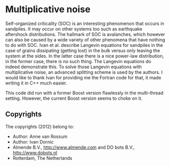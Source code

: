 <!-- Uses markdown syntax for neat display at github -->

# Multiplicative noise

Self-organized criticality (SOC) is an interesting phenomenon that occurs in sandpiles. It may occur on other systems too such as earthquake aftershock distributions. The hallmark of SOC is avalanches, which however can also be caused by a wide variety of other phenomena that have nothing to do with SOC. Ivan et al. describe Langevin equations for sandpiles in the case of grains dissipating (getting lost) in the bulk versus only leaving the system at the sides. In the latter case there is a nice power-law distribution, in the former case, there is no such thing. The Langevin equations do indeed demonstrate this. To solve those Langevin equations with multiplicative noise, an advanced splitting scheme is used by the authors. I would like to thank Ivan for providing me the Fortran code for that, it made writing it in C++ much easier.

This code did run with a former Boost version flawlessly in the multi-thread setting. However, the current Boost version seems to choke on it.

## Copyrights
The copyrights (2012) belong to:

- Author: Anne van Rossum
- Author: Ivan Dornic
- Almende B.V., http://www.almende.com and DO bots B.V., http://www.dobots.nl
- Rotterdam, The Netherlands


